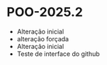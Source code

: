 # POO-2025.2
- Alteração inicial
- alteração forçada
- Alteração inicial 
- Teste de interface do github
